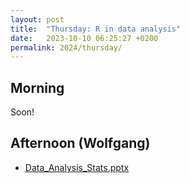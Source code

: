 ```yaml
---
layout: post
title:  "Thursday: R in data analysis"
date:   2023-10-10 06:25:27 +0200
permalink: 2024/thursday/
---
```



## Morning

Soon!

## Afternoon (Wolfgang)

- [Data_Analysis_Stats.pptx]({{site.url}}{{site.baseurl}}/data/2024/slides/Data_Analysis_Stats.pptx)









